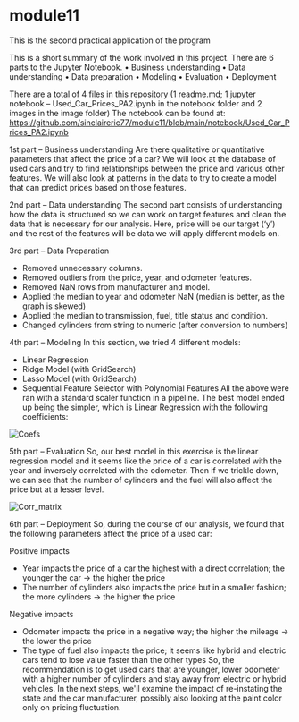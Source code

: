 # module11
This is the second practical application of the program

This is a short summary of the work involved in this project. There are 6 parts to the Jupyter Notebook.
•	Business understanding
•	Data understanding
•	Data preparation
•	Modeling
•	Evaluation
•	Deployment

There are a total of 4 files in this repository (1 readme.md; 1 jupyter notebook – Used_Car_Prices_PA2.ipynb in the notebook folder and 2 images in the image folder)
The notebook can be found at: 
https://github.com/sinclaireric77/module11/blob/main/notebook/Used_Car_Prices_PA2.ipynb

1st part – Business understanding
Are there qualitative or quantitative parameters that affect the price of a car?
We will look at the database of used cars and try to find relationships between the price and various other features. We will also look at patterns in the data to try to create a model that can predict prices based on those features.

2nd part – Data understanding
The second part consists of understanding how the data is structured so we can work on target features and clean the data that is necessary for our analysis. Here, price will be our target (‘y’) and the rest of the features will be data we will apply different models on.

3rd part – Data Preparation
-	Removed unnecessary columns. 
-	Removed outliers from the price, year, and odometer features.
-	Removed NaN rows from manufacturer and model.
-	Applied the median to year and odometer NaN (median is better, as the graph is skewed)
-	Applied the median to transmission, fuel, title status and condition.
-	Changed cylinders from string to numeric (after conversion to numbers)

4th part – Modeling 
In this section, we tried 4 different models:
-	Linear Regression
-	Ridge Model (with GridSearch)
-	Lasso Model (with GridSearch)
-	Sequential Feature Selector with Polynomial Features
All the above were ran with a standard scaler function in a pipeline.
The best model ended up being the simpler, which is Linear Regression with the following coefficients:

![Coefs](https://github.com/sinclaireric77/module11/assets/160784197/9e9bc958-1163-4e03-9d48-551b032ac835)

 
5th part – Evaluation
So, our best model in this exercise is the linear regression model and it seems like the price of a car is correlated with the year and inversely correlated with the odometer. Then if we trickle down, we can see that the number of cylinders and the fuel will also affect the price but at a lesser level.
 
![Corr_matrix](https://github.com/sinclaireric77/module11/assets/160784197/e7612b21-b411-4ce3-9233-2279a9fea0cc)


6th part – Deployment 
So, during the course of our analysis, we found that the following parameters affect the price of a used car:


Positive impacts
- Year impacts the price of a car the highest with a direct correlation; the younger the car -> the higher the price
- The number of cylinders also impacts the price but in a smaller fashion; the more cylinders -> the higher the price

Negative impacts
- Odometer impacts the price in a negative way; the higher the mileage -> the lower the price
- The type of fuel also impacts the price; it seems like hybrid and electric cars tend to lose value faster than the other types
So, the recommendation is to get used cars that are younger, lower odometer with a higher number of cylinders and stay away from electric or hybrid vehicles.
In the next steps, we'll examine the impact of re-instating the state and the car manufacturer, possibly also looking at the paint color only on pricing fluctuation.

